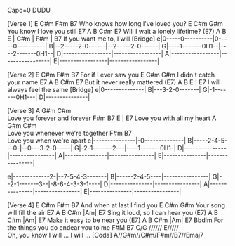 Capo=0
DUDU

[Verse 1]
    E         C#m        F#m       B7
Who knows how long I've loved you?
    E      C#m      G#m
You know I love you still
E7   A      B      C#m      E7
Will I wait a lonely lifetime?
(E7)    A     B      E | C#m | F#m | B7
If you want me to, I will
[Bridge]
e|0-----0----------|0-----0----------|
B|--2-----2-0------|--2-----2-0------|
G|----1-------0H1--|----2-------0H1--|
D|-----------------|-----------------|
A|-----------------|-----------------|
E|-----------------|-----------------|

[Verse 2]
    E    C#m   F#m   B7
For if I ever saw you
E        C#m        G#m
I didn't catch your name
E7     A      B      C#m      E7
But it never really mattered
(E7)    A     B      E | E7
I will always feel the same
[Bridge]
e|0--------------|
B|---3-2-0-------|
G|-1-------0H1---|
D|---------------|

[Verse 3]
A         G#m     C#m     
Love you forever and forever
F#m           B7   E | E7
Love you with all my heart
A         G#m     C#m   
Love you whenever we're together
F#m                   B7  
Love you when we're apart
e|---------------|-0--------------|
B|-----2-4-5---0-|--0---3-2-0-----|
G|-2-1-------2---|----1-------0H1-|
D|---------------|----------------|
A|---------------|----------------|
E|---------------|----------------|

e|-------------2-|--7-5-4-3-------|
B|------2-4-5----|----------------|
G|--2-1-------3--|-8-6-4-3-3-1----|
D|---------------|----------------|
A|---------------|----------------|
E|---------------|----------------|

[Verse 4]
    E       C#m    F#m     B7
And when at last I find you
    E         C#m    G#m
Your song will fill the air
E7     A         B      C#m |Am| E7
Sing it loud, so I can hear you
(E7)   A         B      C#m |Am| E7
Make it easy to be near you
(E7)   A         B      C#m |Am| E7         Bbdim
For the things you do endear   you   to     me
F#M    B7       C/G //////   E/////  
Oh, you know I will  ... I will ...
[Coda]
A//G#m//C#m/F#m//B7//Emaj7
